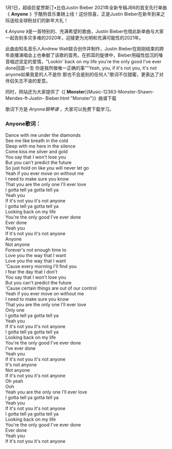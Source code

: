 

1月1日，超级巨星贾斯汀•比伯Justin Bieber 2021年全新专辑JB6的首支先行单曲《 **Anyone**
》于酷狗音乐重磅上线！这份惊喜，正是Justin Bieber在新年到来之际送给全球粉丝们的新年大礼！

《 _Anyone_ 》是一首特别的、充满希望的歌曲，Justin
Bieber也借此新单曲与大家一起告别多灾多难的2020年，迎接更为光明和充满可能性的2021年。

此曲由知名音乐人Andrew Watt联合创作并制作，Justin
Bieber在刚刚结束的跨年直播演唱会上也奉献了该歌的首秀。在抓耳的旋律中，Bieber用磁性低沉的嗓音唱述坚定的爱情，"Lookin' back on
my life you're the only good I've ever done回首一生 你是我所做唯一正确的事""Yeah, you, if
it's not you, it's not anyone如果我爱的人不是你 那也不会是别的任何人"歌词不仅甜蜜，更表达了对伴侣矢志不渝的爱意。

同时，网站还为大家提供了《[ **Monster**](Music-12363-Monster-Shawn-Mendes-ft-Justin-
Bieber.html "Monster")》曲谱下载

歌词下方是 _Anyone钢琴谱_ ，大家可以免费下载学习。

### Anyone歌词：

Dance with me under the diamonds  
See me like breath in the cold  
Sleep with me here in the silence  
Come kiss me silver and gold  
You say that I won't lose you  
But you can't predict the future  
So just hold on like you will never let go  
Yeah if you ever move on without me  
I need to make sure you know  
That you are the only one I'll ever love  
I gotta tell ya gotta tell ya  
Yeah you  
If it's not you it's not anyone  
I gotta tell ya gotta tell ya  
Looking back on my life  
You're the only good I've ever done  
Ever done  
Yeah you  
If it's not you it's not anyone  
Anyone  
Not anyone  
Forever's not enough time to  
Love you the way that I want  
Love you the way that I want  
'Cause every morning I'll find you  
I fear the day that I don't  
You say that I won't lose you  
But you can't predict the future  
'Cause certain things are out of our control  
Yeah if you ever move on without me  
I need to make sure you know  
That you are the only one I'll ever love  
Only one  
I gotta tell ya gotta tell ya  
Yeah you  
If it's not you it's not anyone  
I gotta tell ya gotta tell ya  
Looking back on my life  
You're the only good I've ever done  
I've ever done  
Yeah you  
If it's not you it's not anyone  
It's not anyone  
Not anyone  
If it's not you it's not anyone  
Oh yeah  
Ooh  
Yeah you are the only one I'll ever love  
I gotta tell ya gotta tell ya  
Yeah you  
If it's not you it's not anyone  
I gotta tell ya gotta tell ya  
Looking back on my life  
You're the only good I've ever done  
Ever done  
Yeah you  
If it's not you it's not anyone

